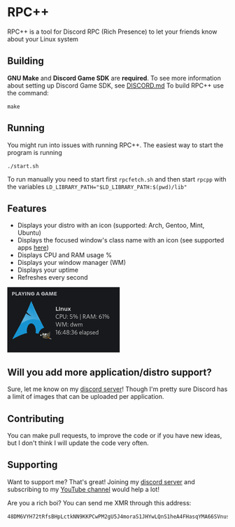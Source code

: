 # RPC++
RPC++ is a tool for Discord RPC (Rich Presence) to let your friends know about your Linux system

## Building
**GNU Make** and **Discord Game SDK** are **required**. To see more information about setting up Discord Game SDK, see [DISCORD.md](./DISCORD.md)
To build RPC++ use the command: 
```
make
```

## Running
You might run into issues with running RPC++. The easiest way to start the program is running 
```
./start.sh
```

To run manually you need to start first `rpcfetch.sh` and then start `rpcpp` with the variables `LD_LIBRARY_PATH="$LD_LIBRARY_PATH:$(pwd)/lib"`

## Features
- Displays your distro with an icon (supported: Arch, Gentoo, Mint, Ubuntu)
- Displays the focused window's class name with an icon (see supported apps [here](./APPLICATIONS.md))
- Displays CPU and RAM usage %
- Displays your window manager (WM)
- Displays your uptime
- Refreshes every second
  
![Preview of the rich presence](./screenshot.png)

## Will you add more application/distro support?
Sure, let me know on my [discord server](https://grial.tech/discord)! Though I'm pretty sure Discord has a limit of images that can be uploaded per application.

## Contributing
You can make pull requests, to improve the code or if you have new ideas, but I don't think I will update the code very often.

## Supporting
Want to support me? That's great! Joining my [discord server](https://grial.tech/discord) and subscribing to my [YouTube channel](https://www.youtube.com/channel/UCi-C-JNMVZNpX9kOs2ZLwxw) would help a lot!

Are you a rich boi? You can send me XMR through this address:
```
48DM6VYH72tRfsBHpLctkNN9KKPCwPM2gU5J4moraS1JHYwLQnS1heA4FHasqYMA66SVnusFFPb3GAyW5yBPBwLRAKJuvT1
```
